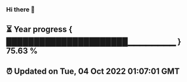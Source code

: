 ### Hi there 👋
⏳ Year progress { ██████████████████████▁▁▁▁▁▁▁▁ } 75.63 %
---
⏰ Updated on Tue, 04 Oct 2022 01:07:01 GMT
---
